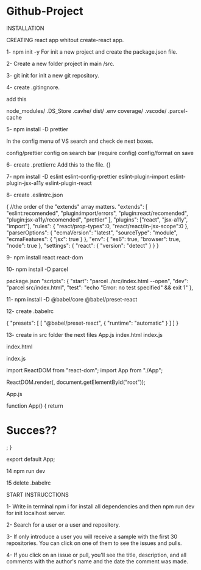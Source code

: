 # Github-Project

INSTALLATION

CREATING react app whitout create-react app.

1- npm init -y
For init a new project and create the package.json file.

2- Create a new folder project in main /src.

3- git init for init a new git repository.

4- create .gitingnore.

add this

node_modules/
.DS_Store
.cavhe/
dist/
.env
coverage/
.vscode/
.parcel-cache

5- npm install -D prettier

In the config menu of VS search and check de next boxes.

config/prettier config on search bar (require config)
config/format on save

6- create .prettierrc
Add this to the file.
{}

7- npm install -D eslint eslint-config-prettier eslint-plugin-import eslint-plugin-jsx-a11y eslint-plugin-react

8- create .eslintrc.json

{
//the order of the "extends" array matters.
"extends": [
"eslint:recomended",
"plugin:import/errors",
"plugin:react/recomended",
"plugin:jsx-a11y/recomended",
"prettier"
],
"plugins": ["react", "jsx-a11y", "import"],
"rules": {
"react/prop-types":0,
"react/react/in-jsx-scope":0
},
"parserOptions": {
"ecmaVersion": "latest",
"sourceType": "module",
"ecmaFeatures": {
"jsx": true
}
},
"env": {
"es6": true,
"browser": true,
"node": true
},
"settings": {
"react": {
"version": "detect"
}
}
}

9- npm install react react-dom

10- npm install -D parcel

package.json
"scripts": {
    "start": "parcel ./src/index.html --open",
    "dev": "parcel src/index.html",
    "test": "echo \"Error: no test specified\" && exit 1"
},

11- npm install -D @babel/core @babel/preset-react

12- create .babelrc

{
"presets": [
[
"@babel/preset-react",
{
"runtime": "automatic"
}
]
]
}

13- create in src folder the next files App.js index.html index.js

index.html

<!DOCTYPE html>
<html lang="en">
  <head>
    <meta charset="UTF-8" />
    <meta http-equiv="X-UA-Compatible" content="IE=edge" />
    <meta name="viewport" content="width=device-width, initial-scale=1.0" />
    <title>Document</title>
  </head>
  <body>
    <div id="root"></div>
    <script src="index.js" type="module"></script>
  </body>
</html>


index.js

import ReactDOM from "react-dom";
import App from "./App";

ReactDOM.render(<App />, document.getElementById("root"));


App.js

function App() {
return <h1>Succes??</h1>;
}

export default App;

14 npm run dev

15 delete .babelrc


START INSTRUCCTIONS

1- Write in terminal npm i for install all dependencies and then npm run dev for init localhost server.

2- Search for a user or a user and repository.

3- If only introduce a user you will receive a sample with the first 30 repositories. You can click on one of them to see the issues and pulls.

4- If you click on an issue or pull, you'll see the title, description, and all comments with the author's name and the date the comment was made.
